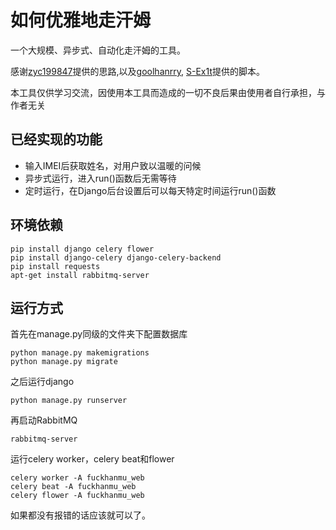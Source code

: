 # 如何优雅地走汗姆

一个大规模、异步式、自动化走汗姆的工具。

感谢[zyc199847](https://github.com/zyc199847)提供的思路,以及[goolhanrry](https://github.com/goolhanrry),
[S-Ex1t](https://github.com/S-Ex1t)提供的脚本。

本工具仅供学习交流，因使用本工具而造成的一切不良后果由使用者自行承担，与作者无关

## 已经实现的功能

- 输入IMEI后获取姓名，对用户致以温暖的问候
- 异步式运行，进入run()函数后无需等待
- 定时运行，在Django后台设置后可以每天特定时间运行run()函数

## 环境依赖

```
pip install django celery flower
pip install django-celery django-celery-backend
pip install requests
apt-get install rabbitmq-server
```
## 运行方式

首先在manage.py同级的文件夹下配置数据库
```
python manage.py makemigrations
python manage.py migrate
```
之后运行django
```
python manage.py runserver
```
再启动RabbitMQ
```
rabbitmq-server
```
运行celery worker，celery beat和flower
```commandline
celery worker -A fuckhanmu_web
celery beat -A fuckhanmu_web
celery flower -A fuckhanmu_web
```
如果都没有报错的话应该就可以了。